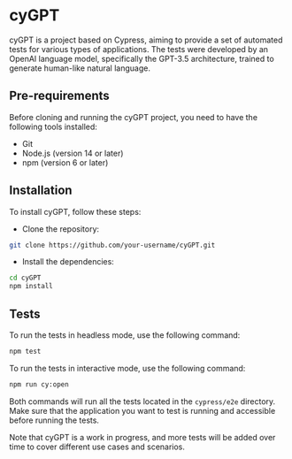 # cyGPT

cyGPT is a project based on Cypress, aiming to provide a set of automated tests for various types of applications. The tests were developed by an OpenAI language model, specifically the GPT-3.5 architecture, trained to generate human-like natural language.

## Pre-requirements

Before cloning and running the cyGPT project, you need to have the following tools installed:

- Git
- Node.js (version 14 or later)
- npm (version 6 or later)

## Installation

To install cyGPT, follow these steps:

- Clone the repository:

```bash
git clone https://github.com/your-username/cyGPT.git
```

- Install the dependencies:

```bash
cd cyGPT
npm install
```

## Tests

To run the tests in headless mode, use the following command:

```bash
npm test
```

To run the tests in interactive mode, use the following command:

```bash
npm run cy:open
```

Both commands will run all the tests located in the `cypress/e2e` directory. Make sure that the application you want to test is running and accessible before running the tests.

Note that cyGPT is a work in progress, and more tests will be added over time to cover different use cases and scenarios.
